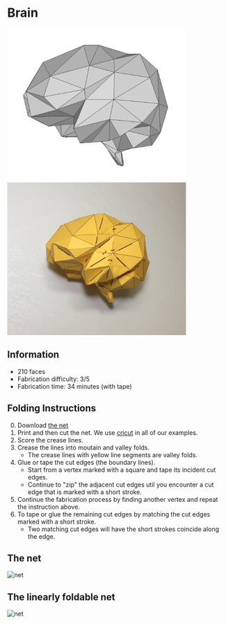 # Brain

<img src="./Brain.png" height="350" alt="model"> <img src="./Brain-paper-model.JPG" height="350" alt="paper craft">

## Information

* 210 faces
* Fabrication difficulty: 3/5
* Fabrication time: 34 minutes (with tape)

## Folding Instructions

0. Download [the net](./Brain-210_cut.svg)
1. Print and then cut the net. We use [cricut](https://home.cricut.com/) in all of our examples.
2. Score the crease lines. 
3. Crease the lines into moutain and valley folds. 
   * The crease lines with yellow line segments are valley folds.
4. Glue or tape the cut edges (the boundary lines). 
   * Start from a vertex marked with a square and tape its incident cut edges. 
   * Continue to "zip" the adjacent cut edges util you encounter a cut edge that is marked with a short stroke. 
5. Continue the fabrication process by finding another vertex and repeat the instruction above.
6. To tape or glue the remaining cut edges by matching the cut edges marked with a short stroke. 
   * Two matching cut edges will have the short strokes coincide along the edge. 

## The net

<img src="https://cdn.rawgit.com/jmlien/polynet/fd781e9/nets/brain/Brain-210_cut.svg" width="800" alt="net">

## The linearly foldable net

<img src="https://cdn.rawgit.com/jmlien/polynet/fd781e9/nets/brain/Brain-210_cut.svg" width="800" alt="net">
